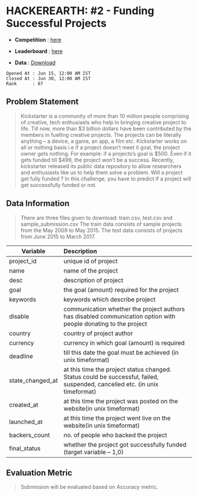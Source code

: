 # HACKEREARTH: #2 - Funding Successful Projects
- **Competition** : [here](https://www.hackerearth.com/challenge/competitive/machine-learning-challenge-2/machine-learning/funding-successful-projects/)

- **Leaderboard** : [here](https://www.hackerearth.com/challenge/competitive/machine-learning-challenge-2/leaderboard/)

- **Data**        : [Download](https://he-s3.s3.amazonaws.com/media/hackathon/machine-learning-challenge-2/funding-successful-projects/3149def2-5-datafiles.zip)

```
Opened At : Jun 15, 12:00 AM IST
Closed At : Jun 30, 12:00 AM IST
Rank      : 67
```

## Problem Statement
> Kickstarter is a community of more than 10 million people comprising of creative, tech enthusiasts who help in bringing creative project to life. Till now, more than $3 billion dollars have been contributed by the members in fuelling creative projects. The projects can be literally anything – a device, a game, an app, a film etc. Kickstarter works on all or nothing basis i.e if a project doesn’t meet it goal, the project owner gets nothing. For example: if a projects’s goal is $500. Even if it gets funded till $499, the project won’t be a success. Recently, kickstarter released its public data repository to allow researchers and enthusiasts like us to help them solve a problem. Will a project get fully funded ? In this challenge, you have to predict if a project will get successfully funded or not.

## Data Information
> There are three files given to download: train.csv, test.csv and sample_submission.csv The train data consists of sample projects from the May 2009 to May 2015. The test data consists of projects from June 2015 to March 2017.

|Variable|Description|
|--------|:----------|
|project_id|unique id of project|
|name|name of the project|
|desc|description of project|
|goal|the goal (amount) required for the project|
|keywords|keywords which describe project|
|disable|communication	whether the project authors has disabled communication option with people donating to the project|
|country|country of project author|
|currency|currency in which goal (amount) is required|
|deadline|till this date the goal must be achieved (in unix timeformat)|
|state_changed_at|at this time the project status changed. Status could be successful, failed, suspended, cancelled etc. (in unix timeformat)|
|created_at|at this time the project was posted on the website(in unix timeformat)|
|launched_at|at this time the project went live on the website(in unix timeformat)|
|backers_count|no. of people who backed the project|
|final_status|whether the project got successfully funded (target variable – 1,0)|

## Evaluation Metric
> Submission will be evaluated based on Accuracy metric.
